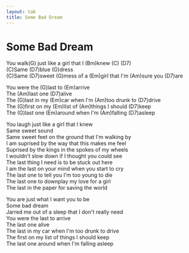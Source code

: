 ```yaml
---
layout: tab
title: Some Bad Dream
---
```

# Some Bad Dream

You walk(G) just like a girl that I (Bm)knew (C) (D7)  
(C)Same (D7)blue (G)dress  
(C)Same (D7)sweet (G)mess of a (Em)girl that I'm (Am)sure you (D7)are  
  
You were the (G)last to (Em)arrive  
The (Am)last one (D7)alive  
The (G)last in my (Em)car when I'm (Am)too drunk to (D7)drive  
The (G)first on my (Em)list of (Am)things I should (D7)keep  
The (G)last one (Em)around when I'm (Am)falling (D7)asleep  
  
You laugh just like a girl that I knew  
Same sweet sound  
Same sweet feet on the ground that I'm walking by  
I am suprised by the way that this makes me feel  
Suprised by the kings in the spokes of my wheels  
I wouldn't slow down if I thought you could see  
The last thing I need is to be stuck out here  
I am the last on your mind when you start to cry  
The last one to tell you I'm too young to die  
The last one to downplay my love for a girl  
The last in the paper for saving the world  
  
You are just what I want you to be  
Some bad dream  
Jarred me out of a sleep that I don't really need  
You were the last to arrive  
The last one alive  
The last in my car when I'm too drunk to drive  
The first on my list of things I should keep  
The last one around when I'm falling asleep
